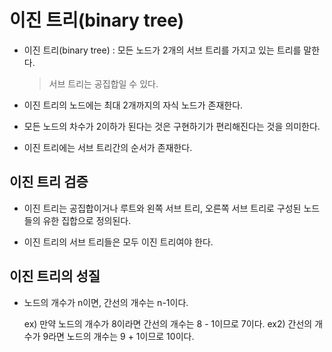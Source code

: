 # 이진 트리(binary tree)

- 이진 트리(binary tree) : 모든 노드가 2개의 서브 트리를 가지고 있는 트리를 말한다.
    > 서브 트리는 공집합일 수 있다.

- 이진 트리의 노드에는 최대 2개까지의 자식 노드가 존재한다.

- 모든 노드의 차수가 2이하가 된다는 것은 구현하기가 편리해진다는 것을 의미한다.

- 이진 트리에는 서브 트리간의 순서가 존재한다.


## 이진 트리 검증

- 이진 트리는 공집합이거나 루트와 왼쪽 서브 트리, 오른쪽 서브 트리로 구성된 노드들의 유한 집합으로 정의된다.

- 이진 트리의 서브 트리들은 모두 이진 트리여야 한다.


## 이진 트리의 성질

- 노드의 개수가 n이면, 간선의 개수는 n-1이다.

    ex) 만약 노드의 개수가 8이라면 간선의 개수는 8 - 1이므로 7이다.
    ex2) 간선의 개수가 9라면 노드의 개수는 9 + 1이므로 10이다.